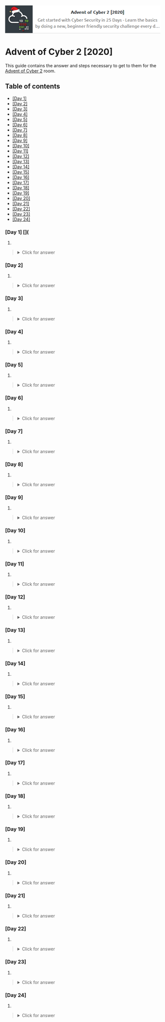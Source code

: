 <p align="center">
   <img src="https://github.com/Kevinovitz/TryHackMe_Writeups/blob/main/adventofcyber2/Advent_of_Cyber_2_2020_Logo.png" alt="Advent of Cyber 2 2020 Logo">
</p>

# Advent of Cyber 2 [2020]

This guide contains the answer and steps necessary to get to them for the [Advent of Cyber 2](https://tryhackme.com/room/adventofcyber2) room.

## Table of contents

- [[Day 1] ](#day-1-)
- [[Day 2] ](#day-2-)
- [[Day 3] ](#day-3-)
- [[Day 4] ](#day-4-)
- [[Day 5] ](#day-5-)
- [[Day 6] ](#day-6-)
- [[Day 7] ](#day-7-)
- [[Day 8] ](#day-8-)
- [[Day 9] ](#day-9-)
- [[Day 10] ](#day-10-)
- [[Day 11] ](#day-11-)
- [[Day 12] ](#day-12-)
- [[Day 13] ](#day-13-)
- [[Day 14] ](#day-14-)
- [[Day 15] ](#day-15-)
- [[Day 16] ](#day-16-)
- [[Day 17] ](#day-17-)
- [[Day 18] ](#day-18-)
- [[Day 19] ](#day-19-)
- [[Day 20] ](#day-20-)
- [[Day 21] ](#day-21-)
- [[Day 22] ](#day-22-)
- [[Day 23] ](#day-23-)
- [[Day 24] ](#day-24-)

### [Day 1] [](



1. 

   ><details><summary>Click for answer</summary></details>

### [Day 2] []()



1. 

   ><details><summary>Click for answer</summary></details>

### [Day 3] []()



1. 

   ><details><summary>Click for answer</summary></details>

### [Day 4] []()



1. 

   ><details><summary>Click for answer</summary></details>

### [Day 5] []()



1. 

   ><details><summary>Click for answer</summary></details>

### [Day 6] []()



1. 

   ><details><summary>Click for answer</summary></details>

### [Day 7] []()



1. 

   ><details><summary>Click for answer</summary></details>

### [Day 8] []()



1. 

   ><details><summary>Click for answer</summary></details>

### [Day 9] []()



1. 

   ><details><summary>Click for answer</summary></details>

### [Day 10] []()



1. 

   ><details><summary>Click for answer</summary></details>

### [Day 11] []()



1. 

   ><details><summary>Click for answer</summary></details>

### [Day 12] []()



1. 

   ><details><summary>Click for answer</summary></details>

### [Day 13] []()



1. 

   ><details><summary>Click for answer</summary></details>

### [Day 14] []()



1. 

   ><details><summary>Click for answer</summary></details>

### [Day 15] []()



1. 

   ><details><summary>Click for answer</summary></details>

### [Day 16] []()



1. 

   ><details><summary>Click for answer</summary></details>

### [Day 17] []()



1. 

   ><details><summary>Click for answer</summary></details>

### [Day 18] []()



1. 

   ><details><summary>Click for answer</summary></details>

### [Day 19] []()



1. 

   ><details><summary>Click for answer</summary></details>

### [Day 20] []()



1. 

   ><details><summary>Click for answer</summary></details>

### [Day 21] []()



1. 

   ><details><summary>Click for answer</summary></details>

### [Day 22] []()



1. 

   ><details><summary>Click for answer</summary></details>

### [Day 23] []()



1. 

   ><details><summary>Click for answer</summary></details>

### [Day 24] []()



1. 

   ><details><summary>Click for answer</summary></details>


